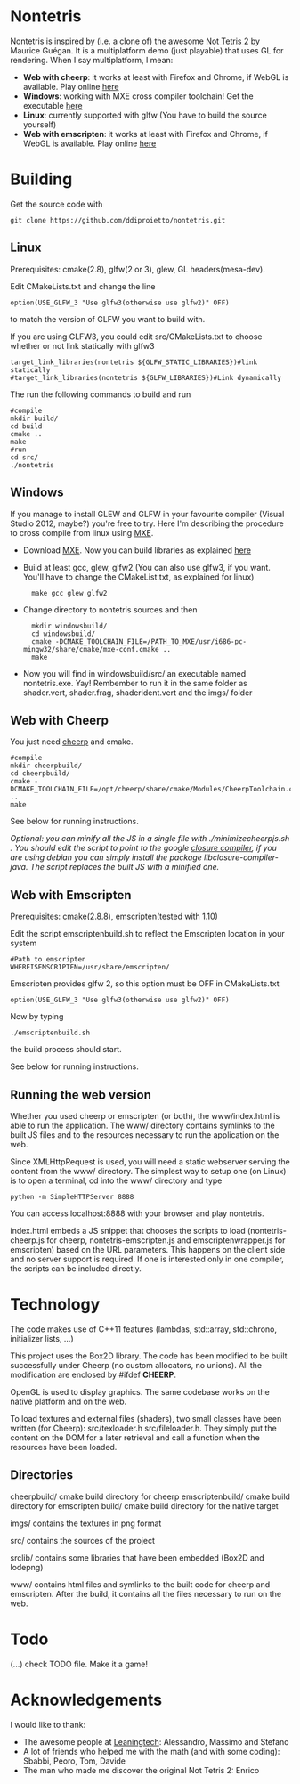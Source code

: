Nontetris
=================

Nontetris is inspired by (i.e. a clone of) the awesome  [Not Tetris 2](http://stabyourself.net/nottetris2/) by Maurice Guégan.
It is a multiplatform demo (just playable) that uses GL for rendering. When I say multiplatform, I mean:

* **Web with cheerp**: it works at least with Firefox and Chrome, if WebGL is available. Play online [here](http://allievi.sssup.it/jacopone/cnontetris/)
* **Windows**: working with MXE cross compiler toolchain! Get the executable [here](https://allievi.sssup.it/jacopone/cnontetris-win/nontetris.zip)
* **Linux**: currently supported with glfw (You have to build the source yourself)
* **Web with emscripten**: it works at least with Firefox and Chrome, if WebGL is available. Play online [here](http://allievi.sssup.it/jacopone/cnontetris/index.html?compiler=emscripten)

Building
================

Get the source code with
	
	git clone https://github.com/ddiproietto/nontetris.git

Linux
---------------

Prerequisites: cmake(2.8), glfw(2 or 3), glew, GL headers(mesa-dev).

Edit CMakeLists.txt and change the line

	option(USE_GLFW_3 "Use glfw3(otherwise use glfw2)" OFF)

to match the version of GLFW you want to build with.

If you are using GLFW3, you could edit src/CMakeLists.txt to choose whether or not link statically with glfw3

	target_link_libraries(nontetris ${GLFW_STATIC_LIBRARIES})#link statically
	#target_link_libraries(nontetris ${GLFW_LIBRARIES})#Link dynamically

The run the following commands to build and run

	#compile
	mkdir build/
	cd build
	cmake ..
	make
	#run
	cd src/
	./nontetris

Windows
-------

If you manage to install GLEW and GLFW in your favourite compiler (Visual Studio 2012, maybe?) you're free to try.
Here I'm describing the procedure to cross compile from linux using [MXE](http://mxe.cc/).

* Download [MXE](http://mxe.cc/#download). Now you can build libraries as explained [here](http://mxe.cc/#usage)
* Build at least gcc, glew, glfw2 (You can also use glfw3, if you want. You'll have to change the CMakeList.txt, as explained for linux)
	
		make gcc glew glfw2

* Change directory to nontetris sources and then
	
		mkdir windowsbuild/
		cd windowsbuild/
		cmake -DCMAKE_TOOLCHAIN_FILE=/PATH_TO_MXE/usr/i686-pc-mingw32/share/cmake/mxe-conf.cmake ..
		make


* Now you will find in windowsbuild/src/ an executable named nontetris.exe. Yay! Rembember to run it in the same folder as shader.vert, shader.frag, shaderident.vert and the imgs/ folder


Web with Cheerp
---------------

You just need [cheerp](http://leaningtech.com/cheerp/) and cmake.

	#compile
	mkdir cheerpbuild/
	cd cheerpbuild/
	cmake -DCMAKE_TOOLCHAIN_FILE=/opt/cheerp/share/cmake/Modules/CheerpToolchain.cmake ..
	make

See below for running instructions.

*Optional: you can minify all the JS in a single file with ./minimizecheerpjs.sh . You should edit the script to point to the google [closure compiler](https://developers.google.com/closure/compiler/), if you are using debian you can simply install the package libclosure-compiler-java. The script replaces the built JS with a minified one.*

Web with Emscripten
----------

Prerequisites: cmake(2.8.8), emscripten(tested with 1.10)

Edit the script emscriptenbuild.sh to reflect the Emscripten location in your system

	#Path to emscripten
	WHEREISEMSCRIPTEN=/usr/share/emscripten/

Emscripten provides glfw 2, so this option must be OFF in CMakeLists.txt

	option(USE_GLFW_3 "Use glfw3(otherwise use glfw2)" OFF)

Now by typing

	./emscriptenbuild.sh

the build process should start.

See below for running instructions.

Running the web version
-----------------------

Whether you used cheerp or emscripten (or both), the www/index.html is able to run the application. The www/ directory contains symlinks to the built JS files and to the resources necessary to run the application on the web.

Since XMLHttpRequest is used, you will need a static webserver serving the content from the www/ directory. The simplest way to setup one (on Linux) is to open a terminal, cd into the www/ directory and type

	python -m SimpleHTTPServer 8888

You can access localhost:8888 with your browser and play nontetris.

index.html embeds a JS snippet that chooses the scripts to load (nontetris-cheerp.js for cheerp, nontetris-emscripten.js and emscriptenwrapper.js for emscripten) based on the URL parameters. This happens on the client side and no server support is required. If one is interested only in one compiler, the scripts can be included directly.

Technology
==========

The code makes use of C++11 features (lambdas, std::array, std::chrono, initializer lists, ...)

This project uses the Box2D library. The code has been modified to be built successfully under Cheerp (no custom allocators, no unions). All the modification are enclosed by #ifdef __CHEERP__.

OpenGL is used to display graphics. The same codebase works on the native platform and on the web.

To load textures and external files (shaders), two small classes have been written (for Cheerp): src/texloader.h src/fileloader.h. They simply put the content on the DOM for a later retrieval and call a function when the resources have been loaded.

Directories
-----------

cheerpbuild/ cmake build directory for cheerp
emscriptenbuild/ cmake build directory for emscripten
build/ cmake build directory for the native target

imgs/ contains the textures in png format

src/ contains the sources of the project

srclib/ contains some libraries that have been embedded (Box2D and lodepng)

www/ contains html files and symlinks to the built code for cheerp and emscripten. After the build, it contains all the files necessary to run on the web.

Todo
====

(...) check TODO file.
Make it a game!

Acknowledgements
================

I would like to thank:

* The awesome people at [Leaningtech](http://leaningtech.com/): Alessandro, Massimo and Stefano
* A lot of friends who helped me with the math (and with some coding): Sbabbi, Peoro, Tom, Davide
* The man who made me discover the original Not Tetris 2: Enrico
